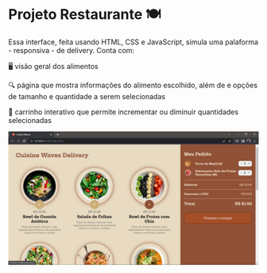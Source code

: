 # Projeto Restaurante 🍽️

Essa interface, feita usando HTML, CSS e JavaScript, simula uma palaforma - responsiva - de delivery. Conta com:

🖥️ visão geral dos alimentos 

🔍 página que mostra informações do alimento escolhido, além de e opções de tamanho e quantidade a serem selecionadas

🛒 carrinho interativo que permite incrementar ou diminuir quantidades selecionadas

![interfacedesktop](images/projeto-final.png) 


